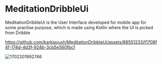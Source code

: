 # MeditationDribbleUi
MeditationDribbleUi is the User Interface developed for mobile app for some practise purpose, which is made using Kotlin where the UI is picked from Dribble


https://github.com/karkiayush/MeditationDribbleUi/assets/88551233/f1708f4f-174d-4d3f-924b-3cb5e560fbc1

![1702201992746](https://github.com/karkiayush/MeditationDribbleUi/assets/88551233/e3184852-5df0-4cc8-8814-986c46c54292)
